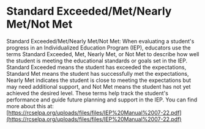 # Standard Exceeded/Met/Nearly Met/Not Met
Standard Exceeded/Met/Nearly Met/Not Met: When evaluating a student's progress in an Individualized Education Program (IEP), educators use the terms Standard Exceeded, Met, Nearly Met, or Not Met to describe how well the student is meeting the educational standards or goals set in the IEP. Standard Exceeded means the student has exceeded the expectations, Standard Met means the student has successfully met the expectations, Nearly Met indicates the student is close to meeting the expectations but may need additional support, and Not Met means the student has not yet achieved the desired level. These terms help track the student's performance and guide future planning and support in the IEP.
You can find more about this at: [https://rcselpa.org/uploads/files/files/IEP%20Manual%2007-22.pdf](https://rcselpa.org/uploads/files/files/IEP%20Manual%2007-22.pdf)